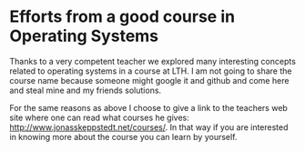 # Efforts from a good course in Operating Systems 

Thanks to a very competent teacher we explored many interesting concepts
related to operating systems in a course at LTH. I am not going to 
share the course name because someone might google it and github 
and come here and steal mine and my friends solutions. 

For the same reasons as above I choose to give a link to the teachers web site 
where one can read what courses he gives: http://www.jonasskeppstedt.net/courses/. 
In that way if you are interested in knowing more about the course
you can learn by yourself. 
